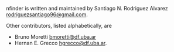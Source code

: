 nfinder is written and maintained by Santiago N. Rodriguez Alvarez <rodriguezsantiago96@gmail.com>.

Other contributors, listed alphabetically, are

* Bruno Moretti <bmoretti@df.uba.ar>
* Hernan E. Grecco <hgrecco@df.uba.ar>.
